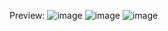 Preview:
![image](https://github.com/InSide320/my-account-template-page/assets/86362004/c20268e5-449f-4611-b198-ea1b9055c3a0)
![image](https://github.com/InSide320/my-account-template-page/assets/86362004/7c977be9-6073-434a-9e61-db538ece141c)
![image](https://github.com/InSide320/my-account-template-page/assets/86362004/032bf418-e16e-4abc-ad65-b6bae33ad512)
